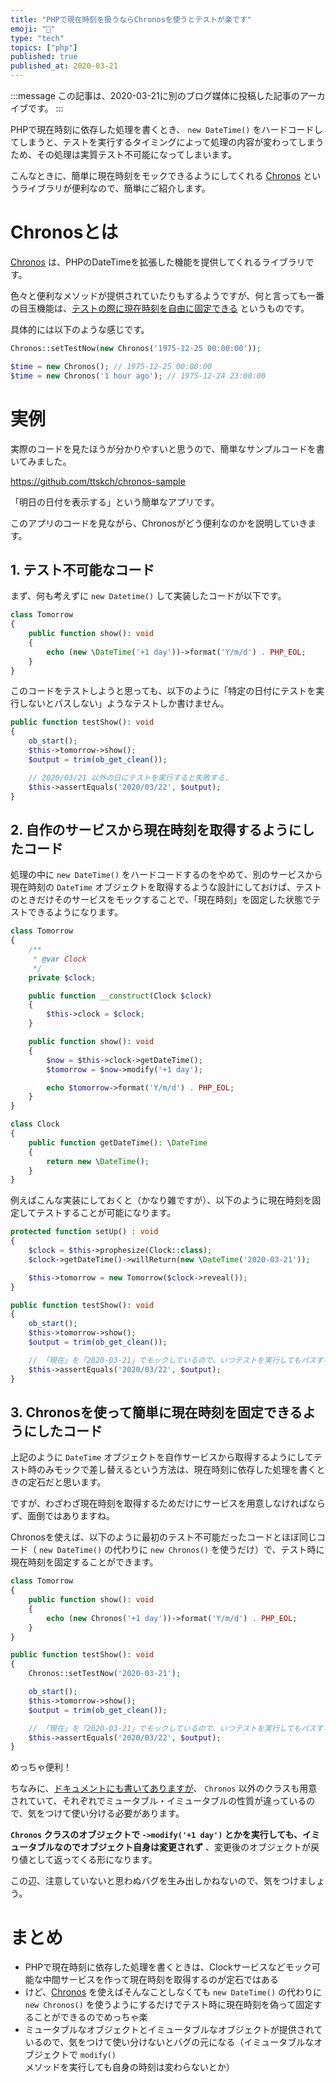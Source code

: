 ```yaml
---
title: "PHPで現在時刻を扱うならChronosを使うとテストが楽です"
emoji: "🐘"
type: "tech"
topics: ["php"]
published: true
published_at: 2020-03-21
---
```


:::message
この記事は、2020-03-21に別のブログ媒体に投稿した記事のアーカイブです。
:::

PHPで現在時刻に依存した処理を書くとき、 `new DateTime()` をハードコードしてしまうと、テストを実行するタイミングによって処理の内容が変わってしまうため、その処理は実質テスト不可能になってしまいます。

こんなときに、簡単に現在時刻をモックできるようにしてくれる [Chronos](https://book.cakephp.org/chronos/2/ja/index.html) というライブラリが便利なので、簡単にご紹介します。

# Chronosとは

[Chronos](https://book.cakephp.org/chronos/2/ja/index.html) は、PHPのDateTimeを拡張した機能を提供してくれるライブラリです。

色々と便利なメソッドが提供されていたりもするようですが、何と言っても一番の目玉機能は、[テストの際に現在時刻を自由に固定できる](https://book.cakephp.org/chronos/2/ja/index.html#id11) というものです。

具体的には以下のような感じです。

```php
Chronos::setTestNow(new Chronos('1975-12-25 00:00:00'));

$time = new Chronos(); // 1975-12-25 00:00:00
$time = new Chronos('1 hour ago'); // 1975-12-24 23:00:00
```

# 実例

実際のコードを見たほうが分かりやすいと思うので、簡単なサンプルコードを書いてみました。

<https://github.com/ttskch/chronos-sample>

「明日の日付を表示する」という簡単なアプリです。

このアプリのコードを見ながら、Chronosがどう便利なのかを説明していきます。

## 1. テスト不可能なコード

まず、何も考えずに `new Datetime()` して実装したコードが以下です。

```php
class Tomorrow
{
    public function show(): void
    {
        echo (new \DateTime('+1 day'))->format('Y/m/d') . PHP_EOL;
    }
}
```

このコードをテストしようと思っても、以下のように「特定の日付にテストを実行しないとパスしない」ようなテストしか書けません。

```php
public function testShow(): void
{
    ob_start();
    $this->tomorrow->show();
    $output = trim(ob_get_clean());

    // 2020/03/21 以外の日にテストを実行すると失敗する.
    $this->assertEquals('2020/03/22', $output);
}
```

## 2. 自作のサービスから現在時刻を取得するようにしたコード

処理の中に `new DateTime()` をハードコードするのをやめて、別のサービスから現在時刻の `DateTime` オブジェクトを取得するような設計にしておけば、テストのときだけそのサービスをモックすることで、「現在時刻」を固定した状態でテストできるようになります。

```php
class Tomorrow
{
    /**
     * @var Clock
     */
    private $clock;

    public function __construct(Clock $clock)
    {
        $this->clock = $clock;
    }

    public function show(): void
    {
        $now = $this->clock->getDateTime();
        $tomorrow = $now->modify('+1 day');

        echo $tomorrow->format('Y/m/d') . PHP_EOL;
    }
}
```

```php
class Clock
{
    public function getDateTime(): \DateTime
    {
        return new \DateTime();
    }
}
```

例えばこんな実装にしておくと（かなり雑ですが）、以下のように現在時刻を固定してテストすることが可能になります。

```php
protected function setUp() : void
{
    $clock = $this->prophesize(Clock::class);
    $clock->getDateTime()->willReturn(new \DateTime('2020-03-21'));

    $this->tomorrow = new Tomorrow($clock->reveal());
}

public function testShow(): void
{
    ob_start();
    $this->tomorrow->show();
    $output = trim(ob_get_clean());

    // 「現在」を「2020-03-21」でモックしているので、いつテストを実行してもパスする.
    $this->assertEquals('2020/03/22', $output);
}
```

## 3. Chronosを使って簡単に現在時刻を固定できるようにしたコード

上記のように `DateTime` オブジェクトを自作サービスから取得するようにしてテスト時のみモックで差し替えるという方法は、現在時刻に依存した処理を書くときの定石だと思います。

ですが、わざわざ現在時刻を取得するためだけにサービスを用意しなければならず、面倒ではありますね。

Chronosを使えば、以下のように最初のテスト不可能だったコードとほぼ同じコード（ `new DateTime()` の代わりに `new Chronos()` を使うだけ）で、テスト時に現在時刻を固定することができます。

```php
class Tomorrow
{
    public function show(): void
    {
        echo (new Chronos('+1 day'))->format('Y/m/d') . PHP_EOL;
    }
}
```

```php
public function testShow(): void
{
    Chronos::setTestNow('2020-03-21');

    ob_start();
    $this->tomorrow->show();
    $output = trim(ob_get_clean());

    // 「現在」を「2020-03-21」でモックしているので、いつテストを実行してもパスする.
    $this->assertEquals('2020/03/22', $output);
}
```

めっちゃ便利！

ちなみに、[ドキュメントにも書いてありますが](https://book.cakephp.org/chronos/2/ja/index.html#id2)、 `Chronos` 以外のクラスも用意されていて、それぞれでミュータブル・イミュータブルの性質が違っているので、気をつけて使い分ける必要があります。

**`Chronos` クラスのオブジェクトで `->modify('+1 day')` とかを実行しても、イミュータブルなのでオブジェクト自身は変更されず** 、変更後のオブジェクトが戻り値として返ってくる形になります。

この辺、注意していないと思わぬバグを生み出しかねないので、気をつけましょう。

# まとめ

* PHPで現在時刻に依存した処理を書くときは、Clockサービスなどモック可能な中間サービスを作って現在時刻を取得するのが定石ではある
* けど、[Chronos](https://book.cakephp.org/chronos/2/ja/index.html) を使えばそんなことしなくても `new DateTime()` の代わりに `new Chronos()` を使うようにするだけでテスト時に現在時刻を偽って固定することができるのでめっちゃ楽
* ミュータブルなオブジェクトとイミュータブルなオブジェクトが提供されているので、気をつけて使い分けないとバグの元になる（イミュータブルなオブジェクトで `modify()` メソッドを実行しても自身の時刻は変わらないとか）
